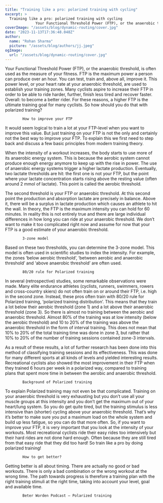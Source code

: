 ```yaml
---
title: "Training like a pro: polarized training with cycling"
excerpt: >
  Training like a pro: polarized training with cycling
              Your Functional Threshold Power (FTP), or the anaerobic threshold, is often used as the measure of your fitness. FTP is the maximum pow
coverImage: "/assets/blog/dynamic-routing/cover.jpg"
date: "2023-11-13T17:36:48.048Z"
author:
  name: "Rohan Sharma"
  picture: "/assets/blog/authors/jj.jpeg"
ogImage:
  url: "/assets/blog/dynamic-routing/cover.jpg"
---
```


Your Functional Threshold Power (FTP), or the anaerobic threshold, is often used as the measure of your fitness. FTP is the maximum power a person can produce over an hour. You can test, train and, above all, improve it. This power level, or your heart rate at your anaerobic threshold, are used to establish your training zones. Many cyclists aspire to increase their FTP in order to be able to ride harder, further, finish less tired and recover faster. Overall: to become a better rider. For these reasons, a higher FTP is the ultimate training goal for many cyclists. So how should you do that with polarized training?

	

			

			

		

			How to improve your FTP

It would seem logical to train a lot at your FTP-level when you want to improve this value. But just training on your FTP is not the only and certainly not the best way to improve your FTP. To explain this we first need to step back and discuss a few basic principles from modern training theory.

When the intensity of a workout increases, the body starts to use more of its anaerobic energy system. This is because the aerobic system cannot produce enough energy anymore to keep up with the rise in power. The use of anaerobic energy systems trigger a higher lactate production. Eventually, two lactate thresholds are hit: the first one is not your FTP, but the point where your lactate concentration starts rising above the resting value (often around 2 mmol of lactate). This point is called the aerobic threshold.

The second threshold is your FTP or anaerobic threshold. At this second point the production and absorption lactate are precisely in balance. Above it, there will be a surplus in lactate production which causes an athlete to hit the wall. In theory, the FTP is the maximum intensity you can hold for 60 minutes. In reality this is not entirely true and there are large individual differences in how long you can ride at your anaerobic threshold. We don’t want to make it too complicated right now and assume for now that your FTP is a good estimate of your anaerobic threshold.



		

			3-zone model

Based on these two thresholds, you can determine the 3-zone model. This model is often used in scientific studies to index the intensity. For example, the zones ‘below aerobic threshold’, ‘between aerobic and anaerobic threshold’ and ‘above anaerobic threshold’ are often used.



		

			80/20 rule for Polarized training

In several (retrospective) studies, some remarkable observations were made. Many elite endurance athletes (cyclists, runners, swimmers, rowers and cross-country skiers) do not often train on or around their FTP, i.e. high in the second zone. Instead, these pros often train with 80/20 rule for Polarized training, ‘polarized training distribution’. This means that they train a lot below their aerobic threshold (zone 1) and a lot above their anaerobic threshold (zone 3). So there is almost no training between the aerobic and anaerobic threshold. Almost 80% of the training was at low intensity (below the aerobic threshold) and 10 to 20% of the training was above the anaerobic threshold in the form of interval training. This does not mean that 10% to 20% of the total training time was done in zone 3, but rather that 10% to 20% of the number of training sessions contained zone-3 intervals.

As a result of these results, a lot of further research has been done into this method of classifying training sessions and its effectiveness. This was done for many different sports at all kinds of levels and yielded interesting results. Recreational cyclists also showed the most improvement in their FTP when they trained 6 hours per week in a polarized way, compared to training plans that spent more time in between the aerobic and anaerobic threshold.



		

			Background of Polarized training

To explain Polarized training may not even be that complicated. Training on your anaerobic threshold is very exhausting but you don’t use all your muscle groups at this intensity and you don’t get the maximum out of your heart/lung system. So you do get quite tired, but the training stimulus is less intensive than (shorter) cycling above your anaerobic threshold. That’s why it’s better to make sure you put a maximum load on the whole system and build up less fatigue, so you can do that more often. So, if you want to improve your FTP, it is very important that you look at the intensity of your workouts. Most recreational cyclists ride their easy rides too intensively but their hard rides are not done hard enough. Often because they are still tired from that easy ride that they did too hard! So train like a pro by doing polarized training!



		

			How to get better?

Getting better is all about timing. There are actually no good or bad workouts. There is only a bad combination or the wrong workout at the wrong time. The path towards progress is therefore a training plan with the right training stimuli at the right time, taking into account your level, goal and available time.



		

		

			Beter Worden Podcast – Polarized training